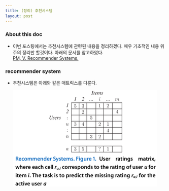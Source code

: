 ```yaml
---
title: (정리) 추천시스템
layout: post 
--- 
```


### About this doc 

- 이번 포스팅에서는 추천시스템에 관련된 내용을 정리하겠다. 매우 기초적인 내용 위주의 정리만 할것이다. 아래의 문서를 참고하였다. <br/>
[PM, V. Recommender Systems.](http://www2.mta.ac.il/~gideon/courses/machine_learning_seminar/papers/recommender-systems-eml2010.pdf)

### recommender system 

- 추천시스템은 아래와 같은 매트릭스를 다룬다. 

<center><img src="https://github.com/miruetoto/miruetoto.github.io/blob/master/img/RCMD/RCMD_1.png?raw=true" width="90%" height="90%"></center>

